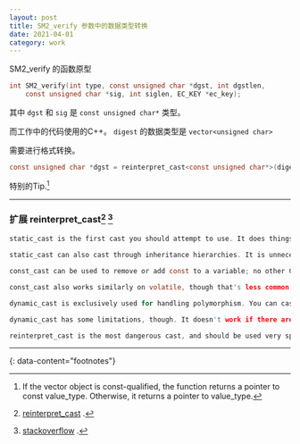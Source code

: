```yaml
---
layout: post
title: SM2_verify 参数中的数据类型转换
date: 2021-04-01
category: work
---
```


SM2_verify 的函数原型
```c
int SM2_verify(int type, const unsigned char *dgst, int dgstlen,
	const unsigned char *sig, int siglen, EC_KEY *ec_key);
```
其中 `dgst` 和 `sig` 是 `const unsigned char*` 类型。  

而工作中的代码使用的C++。
`digest` 的数据类型是 `vector<unsigned char>`  

需要进行格式转换。  

```c
const unsigned char *dgst = reinterpret_cast<const unsigned char*>(digest.data());
```
特别的Tip.[^2]  

*** 

### 扩展 reinterpret_cast[^3] [^4]
```c
static_cast is the first cast you should attempt to use. It does things like implicit conversions between types (such as int to float, or pointer to void*), and it can also call explicit conversion functions (or implicit ones). In many cases, explicitly stating static_cast isn't necessary, but it's important to note that the T(something) syntax is equivalent to (T)something and should be avoided (more on that later). A T(something, something_else) is safe, however, and guaranteed to call the constructor.

static_cast can also cast through inheritance hierarchies. It is unnecessary when casting upwards (towards a base class), but when casting downwards it can be used as long as it doesn't cast through virtual inheritance. It does not do checking, however, and it is undefined behavior to static_cast down a hierarchy to a type that isn't actually the type of the object.

const_cast can be used to remove or add const to a variable; no other C++ cast is capable of removing it (not even reinterpret_cast). It is important to note that modifying a formerly const value is only undefined if the original variable is const; if you use it to take the const off a reference to something that wasn't declared with const, it is safe. This can be useful when overloading member functions based on const, for instance. It can also be used to add const to an object, such as to call a member function overload.

const_cast also works similarly on volatile, though that's less common.

dynamic_cast is exclusively used for handling polymorphism. You can cast a pointer or reference to any polymorphic type to any other class type (a polymorphic type has at least one virtual function, declared or inherited). You can use it for more than just casting downwards – you can cast sideways or even up another chain. The dynamic_cast will seek out the desired object and return it if possible. If it can't, it will return nullptr in the case of a pointer, or throw std::bad_cast in the case of a reference.

dynamic_cast has some limitations, though. It doesn't work if there are multiple objects of the same type in the inheritance hierarchy (the so-called 'dreaded diamond') and you aren't using virtual inheritance. It also can only go through public inheritance - it will always fail to travel through protected or private inheritance. This is rarely an issue, however, as such forms of inheritance are rare.

reinterpret_cast is the most dangerous cast, and should be used very sparingly. It turns one type directly into another — such as casting the value from one pointer to another, or storing a pointer in an int, or all sorts of other nasty things. Largely, the only guarantee you get with reinterpret_cast is that normally if you cast the result back to the original type, you will get the exact same value (but not if the intermediate type is smaller than the original type). There are a number of conversions that reinterpret_cast cannot do, too. It's used primarily for particularly weird conversions and bit manipulations, like turning a raw data stream into actual data, or storing data in the low bits of a pointer to aligned data.
```

---
{: data-content="footnotes"}

[^1]: [data()](http://www.cplusplus.com/reference/vector/vector/data/) .  
[^2]: If the vector object is const-qualified, the function returns a pointer to const value_type. Otherwise, it returns a pointer to value_type.  
[^3]: [reinterpret_cast](https://en.cppreference.com/w/cpp/language/reinterpret_cast) .  
[^4]: [stackoverflow](https://stackoverflow.com/questions/332030/when-should-static-cast-dynamic-cast-const-cast-and-reinterpret-cast-be-used?rq=1) .  

